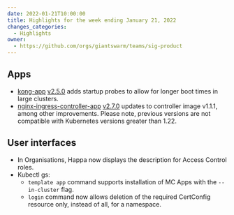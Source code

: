 ```yaml
---
date: 2022-01-21T10:00:00
title: Highlights for the week ending January 21, 2022
changes_categories:
  - Highlights
owner:
  - https://github.com/orgs/giantswarm/teams/sig-product
---
```


## Apps

- [kong-app](https://github.com/giantswarm/kong-app) [v2.5.0](https://github.com/giantswarm/kong-app/blob/master/CHANGELOG.md#250---2022-01-18) adds startup probes to allow for longer boot times in large clusters.
- [nginx-ingress-controller-app](https://github.com/giantswarm/nginx-ingress-controller-app) [v2.7.0](https://github.com/giantswarm/nginx-ingress-controller-app/blob/master/CHANGELOG.md#270---2022-01-19) updates to controller image v1.1.1, among other improvements. Please note, previous versions are not compatible with Kubernetes versions greater than 1.22.

## User interfaces

- In Organisations, Happa now displays the description for Access Control roles.
- Kubectl gs:
   - `template app` command supports installation of MC Apps with the `--in-cluster` flag.
   - `login` command now allows deletion of the required CertConfig resource only, instead of all, for a namespace.
